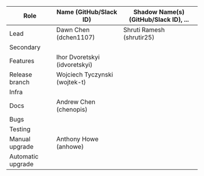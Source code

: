 |  **Role** | **Name** (**GitHub/Slack ID**)  | **Shadow Name(s) (GitHub/Slack ID), ...**
|  ------ | ------ | ------ |
|  Lead | Dawn Chen (dchen1107) | Shruti Ramesh (shrutir25) |
|  Secondary |  | |
|  Features |Ihor Dvoretskyi (idvoretskyi) | |
|  Release branch |Wojciech Tyczynski (wojtek-t)| |
|  Infra | | | |
|  Docs |Andrew Chen (chenopis) | |
|  Bugs | | | |
|  Testing | | | |
|  Manual upgrade | Anthony Howe (anhowe) | | |
|  Automatic upgrade | | | |
